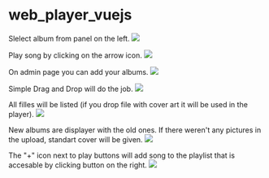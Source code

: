 # web_player_vuejs

Slelect album from panel on the left.
<image src="/images/player_3.PNG">

Play song by clicking on the arrow icon.
<image src="/images/player_4.PNG">

On admin page you can add your albums.
<image src="/images/player_1.PNG">

Simple Drag and Drop will do the job. 
<image src="/images/player_2.PNG">

All filles will be listed (if you drop file with cover art it will be used in the player).
<image src="/images/player_5.PNG">

New albums are displayer with the old ones. If there weren't any pictures in the upload, standart cover will be given.
<image src="/images/player_6.PNG">

The "+" icon next to play buttons will add song to the playlist that is accesable by clicking button on the right.
<image src="/images/player_7.PNG">
